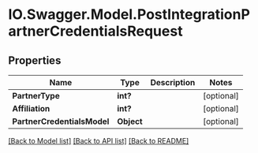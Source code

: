 # IO.Swagger.Model.PostIntegrationPartnerCredentialsRequest
## Properties

Name | Type | Description | Notes
------------ | ------------- | ------------- | -------------
**PartnerType** | **int?** |  | [optional] 
**Affiliation** | **int?** |  | [optional] 
**PartnerCredentialsModel** | **Object** |  | [optional] 

[[Back to Model list]](../README.md#documentation-for-models) [[Back to API list]](../README.md#documentation-for-api-endpoints) [[Back to README]](../README.md)


